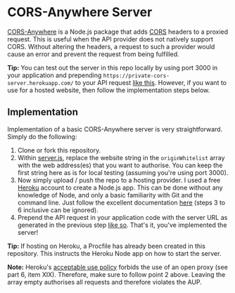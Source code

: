 # CORS-Anywhere Server

[CORS-Anywhere](https://www.npmjs.com/package/cors-anywhere) is a Node.js package that adds [CORS](https://developer.mozilla.org/en-US/docs/Web/HTTP/CORS) headers to a proxied request. This is useful when the API provider does not natively support CORS. Without altering the headers, a request to such a provider would cause an error and prevent the request from being fulfilled.

**Tip:** You can test out the server in this repo locally by using port 3000 in your application and prepending `https://private-cors-server.herokuapp.com/` to your API request [like this](https://github.com/Isoaxe/ravenous/blob/master/src/util/searchYelp.js#L5). However, if you want to use for a hosted website, then follow the implementation steps below.


## Implementation

Implementation of a basic CORS-Anywhere server is very straightforward. Simply do the following:

1. Clone or fork this repository.
2. Within [server.js](https://github.com/Isoaxe/cors-server/blob/master/server.js#L9), replace the website string in the `originWhitelist` array with the web address(es) that you want to authorise. You can keep the first string here as is for local testing (assuming you're using port 3000).
3. Now simply upload / push the repo to a hosting provider. I used a free [Heroku](https://id.heroku.com/login) account to create a Node.js app. This can be done without any knowledge of Node, and only a basic familiarity with Git and the command line. Just follow the excellent documentation [here](https://devcenter.heroku.com/articles/preparing-a-codebase-for-heroku-deployment) (steps 3 to 6 inclusive can be ignored).
4. Prepend the API request in your application code with the server URL as generated in the previous step [like so](https://github.com/Isoaxe/ravenous/blob/master/src/util/searchYelp.js#L5). That's it, you've implemented the server!

**Tip:** If hosting on Heroku, a Procfile has already been created in this repository. This instructs the Heroku Node app on how to start the server.

**Note:** Heroku's [acceptable use policy](https://www.heroku.com/policy/aup) forbids the use of an open proxy (see part 6, item XIX). Therefore, make sure to follow point 2 above. Leaving the array empty authorises all requests and therefore violates the AUP.
